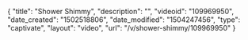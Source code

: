 {
    "title": "Shower Shimmy",
    "description": "",
    "videoid": "109969950",
    "date_created": "1502518806",
    "date_modified": "1504247456",
    "type": "captivate",
    "layout": "video",
    "url": "\/v\/shower-shimmy\/109969950"
}